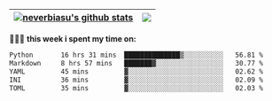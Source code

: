 | <a href="https://github.com/neverbiasu"><img align="center" src="https://github-readme-stats.vercel.app/api?username=neverbiasu&theme=dracula&show_icons=true&hide_border=true&count_private=true" alt="neverbiasu's github stats" /></a> | <a href="https://github.com/neverbiasu"><img align="center" src="https://github-readme-stats.vercel.app/api/top-langs/?username=neverbiasu&theme=dracula&show_icons=true&hide_border=true&layout=compact" /></a> |
| ------------- | ------------- |

👨🏾‍💻 **this week i spent my time on:**
<!--START_SECTION:waka-->

```txt
Python       16 hrs 31 mins  ██████████████▒░░░░░░░░░░   56.81 %
Markdown     8 hrs 57 mins   ███████▓░░░░░░░░░░░░░░░░░   30.77 %
YAML         45 mins         ▓░░░░░░░░░░░░░░░░░░░░░░░░   02.62 %
INI          36 mins         ▓░░░░░░░░░░░░░░░░░░░░░░░░   02.09 %
TOML         35 mins         ▓░░░░░░░░░░░░░░░░░░░░░░░░   02.03 %
```

<!--END_SECTION:waka-->
